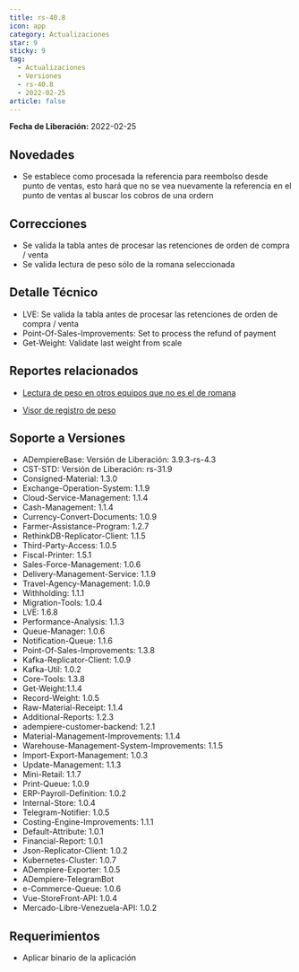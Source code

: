 ```yaml
---
title: rs-40.8
icon: app
category: Actualizaciones
star: 9
sticky: 9
tag:
  - Actualizaciones
  - Versiones
  - rs-40.8
  - 2022-02-25
article: false
---
```


**Fecha de Liberación:** 2022-02-25

## Novedades

- Se establece como procesada la referencia para reembolso desde punto de ventas, esto hará que no se vea nuevamente la referencia en el punto de ventas al buscar los cobros de una ordern

## Correcciones

- Se valida la tabla antes de procesar las retenciones de orden de compra / venta
- Se valida lectura de peso sólo de la romana seleccionada

## Detalle Técnico

- LVE: Se valida la tabla antes de procesar las retenciones de orden de compra / venta
- Point-Of-Sales-Improvements: Set to process the refund of payment
- Get-Weight: Validate last weight from scale

## Reportes relacionados

- [Lectura de peso en otros equipos que no es el de romana](https://github.com/erpcya/CONTROL-ANCA/issues/159)

- [Visor de registro de peso](https://github.com/erpcya/CONTROL-ANCA/issues/154)

## Soporte a Versiones

- ADempiereBase: Versión de Liberación: 3.9.3-rs-4.3
- CST-STD: Versión de Liberación: rs-31.9
- Consigned-Material: 1.3.0
- Exchange-Operation-System: 1.1.9
- Cloud-Service-Management: 1.1.4
- Cash-Management: 1.1.4
- Currency-Convert-Documents: 1.0.9
- Farmer-Assistance-Program: 1.2.7
- RethinkDB-Replicator-Client: 1.1.5
- Third-Party-Access: 1.0.5
- Fiscal-Printer: 1.5.1
- Sales-Force-Management: 1.0.6
- Delivery-Management-Service: 1.1.9
- Travel-Agency-Management: 1.0.9
- Withholding: 1.1.1
- Migration-Tools: 1.0.4
- LVE: 1.6.8
- Performance-Analysis: 1.1.3
- Queue-Manager: 1.0.6
- Notification-Queue: 1.1.6
- Point-Of-Sales-Improvements: 1.3.8
- Kafka-Replicator-Client: 1.0.9
- Kafka-Util: 1.0.2
- Core-Tools: 1.3.8
- Get-Weight:1.1.4
- Record-Weight: 1.0.5
- Raw-Material-Receipt: 1.1.4
- Additional-Reports: 1.2.3
- adempiere-customer-backend: 1.2.1
- Material-Management-Improvements: 1.1.4
- Warehouse-Management-System-Improvements: 1.1.5
- Import-Export-Management: 1.0.3
- Update-Management: 1.1.3
- Mini-Retail: 1.1.7
- Print-Queue: 1.0.9
- ERP-Payroll-Definition: 1.0.2
- Internal-Store: 1.0.4
- Telegram-Notifier: 1.0.5
- Costing-Engine-Improvements: 1.1.1
- Default-Attribute: 1.0.1
- Financial-Report: 1.0.1
- Json-Replicator-Client: 1.0.2
- Kubernetes-Cluster: 1.0.7
- ADempiere-Exporter: 1.0.5
- ADempiere-TelegramBot
- e-Commerce-Queue: 1.0.6
- Vue-StoreFront-API: 1.0.4
- Mercado-Libre-Venezuela-API: 1.0.2

## Requerimientos

- Aplicar binario de la aplicación
